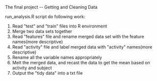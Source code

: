 The final project -- Getting and Cleaning Data 

run_analysis.R script do following work:
1. Read "test" and "train" files into R environment
2. Merge two data sets together
3. Read "features" file and rename merged data set with the feature names(more descriptive)
4. Read "activity" file and label merged data with "activity" names(more descriptive)
5. Rename all the variable names appropriately
6. Melt the merged data, and recast the data to get the mean based on activity and subject
7. Output the "tidy data" into a txt file
